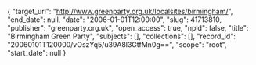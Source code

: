 {
  "target_url": "http://www.greenparty.org.uk/localsites/birmingham/", 
  "end_date": null, 
  "date": "2006-01-01T12:00:00", 
  "slug": 41713810, 
  "publisher": "greenparty.org.uk", 
  "open_access": true, 
  "npld": false, 
  "title": "Birmingham Green Party", 
  "subjects": [], 
  "collections": [], 
  "record_id": "20060101T120000/vOszYq5/u39A8l3GtfMn0g==", 
  "scope": "root", 
  "start_date": null
}

